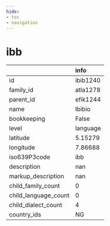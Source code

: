 ```yaml
---
hide:
- toc
- navigation
---
```

# ibb
|                      | info     |
|:---------------------|:---------|
| id                   | ibib1240 |
| family_id            | atla1278 |
| parent_id            | efik1244 |
| name                 | Ibibio   |
| bookkeeping          | False    |
| level                | language |
| latitude             | 5.15279  |
| longitude            | 7.86688  |
| iso639P3code         | ibb      |
| description          | nan      |
| markup_description   | nan      |
| child_family_count   | 0        |
| child_language_count | 0        |
| child_dialect_count  | 4        |
| country_ids          | NG       |